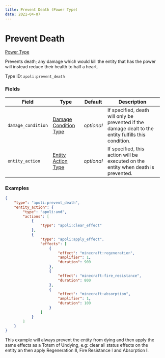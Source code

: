 ```yaml
---
title: Prevent Death (Power Type)
date: 2021-04-07
---
```


# Prevent Death

[Power Type](../power_types.md)

Prevents death; any damage which would kill the entity that has the power will instead reduce their health to half a heart.

Type ID: `apoli:prevent_death`

### Fields

Field  | Type | Default | Description
-------|------|---------| -----------
`damage_condition` | [Damage Condition Type](../damage_condition_types.md) | _optional_ | If specified, death will only be prevented if the damage dealt to the entity fulfills this condition.
`entity_action` | [Entity Action Type](../entity_action_types.md) | _optional_ | If specified, this action will be executed on the entity when death is prevented.

### Examples

```json
{
	"type": "apoli:prevent_death",
	"entity_action": {
		"type": "apoli:and",
		"actions": [
			{
				"type": "apoli:clear_effect"
			},
			{
				"type": "apoli:apply_effect",
				"effects": [
					{
						"effect": "minecraft:regeneration",
						"amplifier": 1,
						"duration": 900
					},
					{
						"effect": "minecraft:fire_resistance",
						"duration": 800
					},
					{
						"effect": "minecraft:absorption",
						"amplifier": 1,
						"duration": 100
					}
				]
			}
		]
	}
}
```

This example will always prevent the entity from dying and then apply the same effects as a Totem of Undying, e.g: clear all status effects on the entity an then apply Regeneration II, Fire Resistance I and Absorption I.
